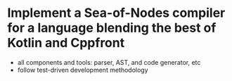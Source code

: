 # Implement a Sea-of-Nodes compiler for a language blending the best of Kotlin and Cppfront
- all components and tools: parser, AST, and code generator, etc
- follow test-driven development methodology
